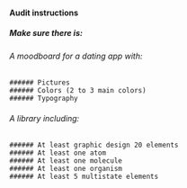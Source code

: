 #### Audit instructions

##### Make sure there is: 

###### A moodboard for a dating app with:
    ###### Pictures
    ###### Colors (2 to 3 main colors)
    ###### Typography
###### A library including:
    ###### At least graphic design 20 elements
    ###### At least one atom
    ###### At least one molecule
    ###### At least one organism
    ###### At least 5 multistate elements